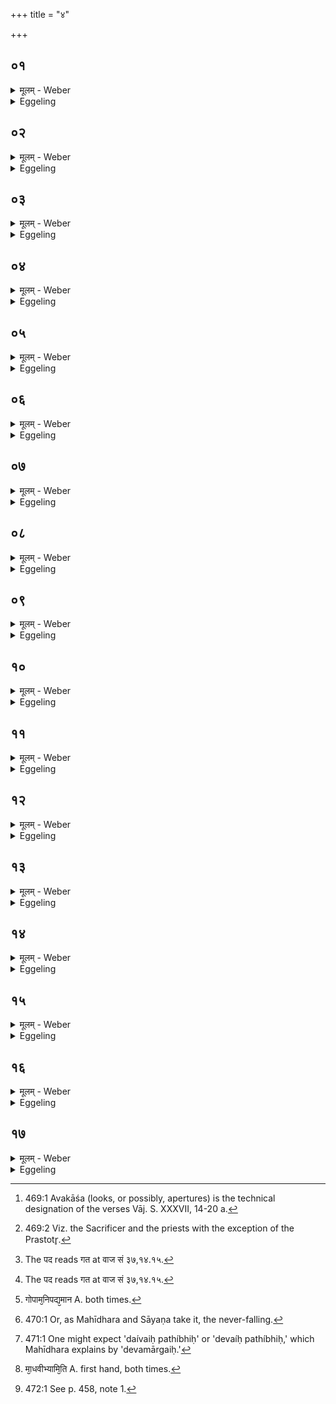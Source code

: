+++
title = "४"

+++

##  ०१
<details><summary>मूलम् - Weber</summary>

स᳘ यॗदैत᳘दध्वर्युः᳟॥  
उपोत्ति᳘ष्ठन्ना᳘ह रुचितो᳘ घर्म इ᳘ति त᳘दुपोत्था᳘यावकाशैरु᳘पतिष्ठन्ते प्राणा वा᳘ अवकाशाः प्राणा᳘नेवा᳘स्मिन्नेत᳘द्दधाति षडु᳘पतिष्ठन्ते षड्वा᳘ इमे᳘ शीर्ष᳘न्प्राणास्ता᳘नेॗवास्मिन्नेत᳘द्दधाति॥
</details>

<details><summary>Eggeling</summary>

1. Now, when the Adhvaryu here steps up and says, 'The Gharma is aglow,' they step up and revere it (the Mahāvīra) with the Avakāśa [^egg_1243]; but the 'avakāśa' are the vital airs: it is thus the vital airs he lays into it. Six of them [^egg_1244] step up to it, for six in number are these vital airs in the head: it is these he thus lays into it.

[^egg_1243]: 469:1 Avakāśa (looks, or possibly, apertures) is the technical designation of the verses Vāj. S. XXXVII, 14-20 a.

[^egg_1244]: 469:2 Viz. the Sacrificer and the priests with the exception of the Prastotr̥.
</details>

##  ०२
<details><summary>मूलम् - Weber</summary>

ग᳘र्भो देवा᳘नामि᳘ति॥  
एष वै ग᳘र्भो देवा᳘नां य᳘ एष त᳘पत्येषॗ हीदᳫं स᳘र्वं गृह्णा᳘त्येते᳘नेदᳫं स᳘र्वं गृभीत᳘मेष᳘ उ प्रव᳘र्ग्यस्त᳘देत᳘मेॗवैत᳘त्प्रीणाति त᳘स्मादाह ग᳘र्भो देवा᳘नामि᳘ति॥
</details>

<details><summary>Eggeling</summary>

2. [Vāj. S. XXXVII, 14,] 'The child of the gods,'--the child (garbha) of the gods, in truth, is he that shines yonder, for he holds (grabh) everything here, and by him everything here is held; and the Pravargya also is that (sun): it is him he thus gratifies, and therefore he says, 'The child of the gods.'
</details>

##  ०३
<details><summary>मूलम् - Weber</summary>

पिता᳘ मतीनामि᳘ति॥  
पिता᳘ ह्येष᳘ मतीनाम् प᳘तिः प्रजा᳘नामि᳘ति प᳘तिॗर्ह्येष᳘ प्रजा᳘नाम्॥
</details>

<details><summary>Eggeling</summary>

3. 'The father of thoughts,'--for he (the sun) is indeed the father of thoughts;--'the lord of creatures,'--for he is indeed the lord of creatures.
</details>

##  ०४
<details><summary>मूलम् - Weber</summary>

सं᳘ देवो᳘ देवे᳘न सविॗत्रागते᳘ति [^wbr_1] सᳫं हि᳘ देवो᳘ देवे᳘न सवित्रा᳘गत सᳫं सू᳘र्येण रोचत इ᳘ति सᳫं हि सू᳘र्येण रो᳘चते॥  

[^wbr_1]: The पद reads गत at वाज सं ३७,१४.१५.
</details>

<details><summary>Eggeling</summary>

4. 'The god hath united with the god Savitr̥,'--for the god (the Mahāvīra) has indeed united with the god Savitr̥ (the sun);--'with Sūrya he shineth,'--for (equally) with Sūrya (the sun) he has indeed shone.
</details>

##  ०५
<details><summary>मूलम् - Weber</summary>

स᳘मग्नि᳘रग्नि᳘नागते᳘ति [^wbr_2] ॥  
सᳫं ह्य᳘ग्नि᳘रग्निना᳘गत सं दै᳘वेन सवित्रे᳘ति सᳫं हि दै᳘वेन सवित्रा᳘गत सᳫं सू᳘र्येणारोचिष्टे᳘ति सᳫं हि सू᳘र्येणा᳘रोचिष्ट॥  

[^wbr_2]: The पद reads गत at वाज सं ३७,१४.१५.
</details>

<details><summary>Eggeling</summary>

5. [Vāj. S. XXXVII, 15,] 'Agni hath united with Agni,'--for Agni (fire) has indeed united with Agni;--'with the divine Savitr̥,'--for with the divine Savitr̥ he has indeed united;--'with Sūrya

he hath shone,'--for with Sūrya he has indeed shone.
</details>

##  ०६
<details><summary>मूलम् - Weber</summary>

स्वा᳘हा स᳘मग्निस्त᳘पसागते᳘ति सᳫं ह्य᳘ग्निस्त᳘पसा᳘गता᳘वरᳫं स्वाहाकारं᳘ करो᳘ति प᳘रां देव᳘तामसा᳘वेव ब᳘न्धुः सं दै᳘व्येन सवित्रे᳘ति सᳫं हि दै᳘व्येन सवित्रा᳘गत सᳫं सू᳘र्येणारूरुचते᳘ति सᳫं हि सू᳘र्येणा᳘रूरुचत॥
</details>

<details><summary>Eggeling</summary>

6. 'Hail! Agni hath united with his heat,'--for Agni has indeed united with his heat; the call of hail he places first, and the deity last: the significance of this is the same as before;--'with the divine Savitr̥,'--for with the divine Savitr̥ he has indeed united;--'with Sūrya he hath shed light,'--for with Sūrya he has indeed shed light.
</details>

##  ०७
<details><summary>मूलम् - Weber</summary>

ते वा᳘ एते त्र᳘योऽवकाशा᳘ भवन्ति॥  
त्र᳘यो वै᳘ प्राणाः᳘ प्राण᳘ उदानो᳘ व्यानस्ते᳘नैॗवास्मिन्नेत᳘द्दधाति॥
</details>

<details><summary>Eggeling</summary>

7. These, then, are three 'avakāśa,'--for there are three vital airs, the in (and out)-breathing, the up-breathing, and the through-breathing: it is thereby that he lays it (the vital air) into him.
</details>

##  ०८
<details><summary>मूलम् - Weber</summary>

ध᳘र्ता दिवो वि᳘भाति त᳘पसस्पृथिव्यामि᳘ति॥  
धर्ताॗ ह्येष᳘ दिवो᳘ विभा᳘ति त᳘पसस्पृथिव्यां᳘ धर्ता᳘ देवो᳘ देवा᳘नाम᳘मर्त्यस्तपोजा इ᳘ति धर्ताॗ ह्येष᳘ देवो᳘ देवा᳘नाम᳘मर्त्यस्तपोजा वा᳘चमस्मे नि᳘यछ देवायु᳘वमि᳘ति यज्ञो वै वा᳘ग्यज्ञ᳘मस्म᳘भ्यम् प्र᳘यछ ये᳘न देवा᳘न्प्रीणामे᳘त्येॗवैत᳘दाह॥
</details>

<details><summary>Eggeling</summary>

8. [Vāj. S. XXXVII, 16,] 'The sustainer of the sky, and of heat upon earth, shineth forth,'--for as the sustainer of the sky, and of heat on earth, that (sun, and Mahāvīra) indeed shines forth;--'the divine sustainer of the gods, he, the immortal, born of heat,'--for he is indeed the divine sustainer of the gods, the immortal one, born of heat;--'grant unto us speech, devoted to the gods!'--speech doubtless is worship: he thus means to say thereby, 'bestow upon us worship whereby we shall please the gods!'
</details>

##  ०९
<details><summary>मूलम् - Weber</summary>

अ᳘पश्यं गोपाम᳘निपद्यमानमि᳘ति॥  
एष वै᳘ गोपा य᳘ एष त᳘पत्येषॗ हीदᳫं स᳘र्वं गोपायत्य᳘थो न नि᳘पद्यते त᳘स्मादाहा᳘पश्यम् गोपाम᳘निपद्यमानमिति [^wbr_3] ॥  

[^wbr_3]: गोपाम᳘निपद्य᳘मान A. both times.
</details>

<details><summary>Eggeling</summary>

9. [Vāj. S. XXXVII, 17; R̥g-v. I, 164, 31; X, 177, 3,] 'I beheld the guardian, the never-resting [^egg_1245],'--he who shines yonder is indeed the guardian, for he guards everything here; and he does not lie down to rest: therefore he says, 'I beheld the guardian, the never-resting;'--

[^egg_1245]: 470:1 Or, as Mahīdhara and Sāyaṇa take it, the never-falling.
</details>

##  १०
<details><summary>मूलम् - Weber</summary>

आ᳘ च प᳘रा च पथि᳘भिश्च᳘रन्तमिति॥  
आ᳘ चॗ ह्येष प᳘रा च देवैः᳘ पथि᳘भिश्च᳘रति स᳘ सध्री᳘चीः स वि᳘शूचीर्व᳘सान इ᳘ति सध्री᳘चीश्चॗ ह्येष वि᳘शूचीश्च दि᳘शो वस्ते᳘ऽथो रश्मीना᳘वरीवर्त्ति भु᳘वनेष्वन्तरि᳘ति पु᳘नःपुनॗर्ह्येष᳘ एषु᳘ लोके᳘षु वरीवर्त्य᳘मानश्च᳘रति॥
</details>
<details><summary>Eggeling</summary>

10, 'Wandering on paths hither and thither,'--for he indeed wanders hither and thither on the divine [^egg_1246] paths;--'arraying himself in the gathering and the radiating,'--for he indeed arrays himself in the gathering (converging) and the radiating regions, or rays;--'he moveth to and fro within the spheres,'--for again and again he wanders moving within these worlds.

[^egg_1246]: 471:1 One might expect 'daívaiḥ pathíbhiḥ' or 'devaíḥ pathíbhiḥ,' which Mahīdhara explains by 'devamārgaiḥ.'
</details>

##  ११
<details><summary>मूलम् - Weber</summary>

वि᳘श्वासाम् भुवाम् पते॥  
वि᳘श्वस्य मनसस्पते वि᳘श्वस्य वचसस्पते स᳘र्वस्य वचसस्पत इ᳘त्येत᳘स्य स᳘र्वस्य पत इ᳘त्येत᳘द्देवश्रुत्त्वं᳘ देव घर्म देवो᳘ देवा᳘न्पाही᳘ति ना᳘त्र तिरो᳘हितमिवास्ति॥
</details>

<details><summary>Eggeling</summary>

11. [Vāj. S. XXXVII, 18,] 'O lord of all worlds, O lord of all thought, O lord of all speech, O lord of every speech!' that is, 'O lord of all this (universe);'--'Thou art heard by the gods, O god Gharma, as a god, guard thou the gods!' in this there is nothing hidden, so to speak.
</details>

##  १२
<details><summary>मूलम् - Weber</summary>

अ᳘त्र प्रा᳘वीर᳘नु वां देव᳘वीतय इ᳘ति॥  
अश्वि᳘नावेॗवैत᳘दाहाश्विनौ वा᳘ एत᳘द्यज्ञ᳘स्य शि᳘रः प्र᳘त्यधत्तां ता᳘वेॗवैत᳘त्प्रीणाति त᳘स्मादाहा᳘त्र प्रा᳘वीर᳘नु वाम् देव᳘वीतय इ᳘ति॥
</details>

<details><summary>Eggeling</summary>

12. 'Give thy countenance hereafter to the divine feast of you two,'--it is with regard to the two Aśvins that he says this, for it was the Aśvins that then restored the head of the sacrifice: it is them he thus pleases, and therefore he says, 'Give thy countenance hereafter to the divine feast of you two.'
</details>

##  १३
<details><summary>मूलम् - Weber</summary>

म᳘धु मा᳘ध्वीभ्याम् म᳘धु माधूचीभ्यामि᳘ति [^wbr_4] ॥  
दध्य᳘ङ् ह वा आभ्यामाथर्वणो म᳘धु ना᳘म ब्रा᳘ह्मणमुवाच त᳘देनयोः प्रियं धा᳘म त᳘देॗवैनयोरेतेनो᳘पगछति त᳘स्मादाह म᳘धु मा᳘ध्वीभ्याम् म᳘धु मा᳘धूचीभ्यामि᳘ति॥  

[^wbr_4]: मा᳘धवीभ्यामि᳘ति A. first hand, both times.
</details>

<details><summary>Eggeling</summary>

13. 'Honey to the two lovers of honey! honey to the two longing for honey!'--for Dadhyañc the Ātharvaṇa indeed told them (the Aśvins) the Brāhmaṇa called Madhu (honey), and this is their dear resource: it is by means of that (dear resource) of theirs that he approaches them, and therefore he says, 'Honey to the two lovers of honey! honey to the two longing for honey!'
</details>

##  १४
<details><summary>मूलम् - Weber</summary>

हृदे᳘ त्वा म᳘नसे त्वा दिवे᳘ त्वा सू᳘र्याय त्वा॥  
ऊर्ध्वो᳘ अध्वरं᳘ दिवि᳘ देवे᳘षु धेही᳘ति ना᳘त्र तिरो᳘हितमिवास्ति॥
</details>

<details><summary>Eggeling</summary>

14. [Vāj. S. XXXVII, 19,] 'To the heart

 (I consecrate) thee, to the mind thee, to the sky thee, to the sun thee: going upwards take thou the sacrifice to the gods in heaven!' in this there is nothing hidden, so to speak.
</details>

##  १५
<details><summary>मूलम् - Weber</summary>

पिता᳘ नोऽसि पिता᳘ नो बोधी᳘ति॥  
एष वै᳘ पिता य᳘ एष त᳘पत्येष᳘ उ प्रव᳘र्ग्यस्त᳘देत᳘मेॗवैत᳘त्प्रीणाति त᳘स्मादाह पिता᳘ नोऽसि पिता᳘ नो बोधी᳘ति न᳘मस्ते अस्तु मा᳘ मा हिंसीरि᳘त्याशिषमेॗवैतदा᳘शास्ते॥
</details>

<details><summary>Eggeling</summary>

15. [Vāj. S. XXXVII, 20,] 'Thou art our father: be thou our father!'--for he who shines yonder is indeed the father, and the Pravargya is that (sun): it is him he thus gratifies, and therefore he says, 'Thou art our father: be thou our father!'--'Reverence be unto thee: injure me not!'--it is a blessing he thereby invokes.
</details>

##  १६
<details><summary>मूलम् - Weber</summary>

अ᳘थ प᳘त्न्यै शि᳘रोऽपवृ᳘त्य॥  
महावीरमी᳘क्षमाणाम् वाचयति त्व᳘ष्टृमन्तस्त्वा सपेमे᳘ति वृ᳘षा वै᳘ प्रव᳘र्ग्यो यो᳘षा प᳘त्नी मिथुन᳘मेॗवैत᳘त्प्रज᳘ननं क्रियते॥
</details>

<details><summary>Eggeling</summary>

16. Thereupon he uncovers the head of the (Sacrificer's) wife, and makes her say whilst she is looking at the Mahāvīra, 'Together with Tvashṭr̥ will we serve thee: (bestow thou sons and cattle upon me! bestow thou offspring upon us! may I remain unscathed together with my husband!)'--the Pravargya (m.) is a male, and the wife is a female: a productive pair is thus produced.
</details>

##  १७
<details><summary>मूलम् - Weber</summary>

अ᳘थैतद्वै॥  
आयुरेतज्ज्योतिः प्रविशति य एतमु वा᳘ ब्रूते भक्षयति वा᳘ तस्य ब्रतचर्या या᳘ सृष्टौ॥
</details>
<details><summary>Eggeling</summary>

17. And, verily, whosoever either teaches, or partakes of, this (Pravargya) enters that life, and that light: the observance thereof is the same as at the creation [^egg_1247].

[^egg_1247]: 472:1 See p. 458, note 1.
</details>

